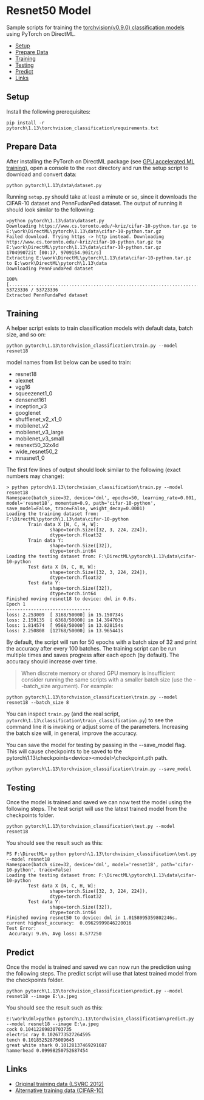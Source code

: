 # Resnet50 Model <!-- omit in toc -->

Sample scripts for training the [torchvision(v0.9.0) classification models](https://pytorch.org/vision/0.9/models.html#classification) using PyTorch on DirectML.

- [Setup](#setup)
- [Prepare Data](#prepare-data)
- [Training](#training)
- [Testing](#testing)
- [Predict](#predict)
- [Links](#links)

## Setup
Install the following prerequisites:
```
pip install -r pytorch\1.13\torchvision_classification\requirements.txt 
```

## Prepare Data

After installing the PyTorch on DirectML package (see [GPU accelerated ML training](https://learn.microsoft.com/en-us/windows/ai/directml/gpu-pytorch-windows)), open a console to the `root` directory and run the setup script to download and convert data:

```
python pytorch\1.13\data\dataset.py
```

Running `setup.py` should take at least a minute or so, since it downloads the CIFAR-10 dataset and PennFudanPed dataset. The output of running it should look similar to the following:

```
>python pytorch\1.13\data\dataset.py
Downloading https://www.cs.toronto.edu/~kriz/cifar-10-python.tar.gz to E:\work\DirectML\pytorch\1.13\data\cifar-10-python.tar.gz
Failed download. Trying https -> http instead. Downloading http://www.cs.toronto.edu/~kriz/cifar-10-python.tar.gz to E:\work\DirectML\pytorch\1.13\data\cifar-10-python.tar.gz
170499072it [00:17, 9709154.90it/s]
Extracting E:\work\DirectML\pytorch\1.13\data\cifar-10-python.tar.gz to E:\work\DirectML\pytorch\1.13\data
Downloading PennFundaPed dataset

100% [........................................................................] 53723336 / 53723336
Extracted PennFundaPed dataset
```

## Training

A helper script exists to train classification models with default data, batch size, and so on:

```
python pytorch\1.13\torchvision_classification\train.py --model resnet18
```

model names from list below can be used to train:
- resnet18
- alexnet
- vgg16
- squeezenet1_0
- densenet161
- inception_v3
- googlenet
- shufflenet_v2_x1_0
- mobilenet_v2
- mobilenet_v3_large
- mobilenet_v3_small
- resnext50_32x4d
- wide_resnet50_2
- mnasnet1_0

The first few lines of output should look similar to the following (exact numbers may change):
```
> python pytorch\1.13\torchvision_classification\train.py --model resnet18
Namespace(batch_size=32, device='dml', epochs=50, learning_rate=0.001, model='resnet18', momentum=0.9, path='cifar-10-python', save_model=False, trace=False, weight_decay=0.0001)
Loading the training dataset from: F:\DirectML\pytorch\1.13\data\cifar-10-python
        Train data X [N, C, H, W]:
                shape=torch.Size([32, 3, 224, 224]),
                dtype=torch.float32
        Train data Y:
                shape=torch.Size([32]),
                dtype=torch.int64
Loading the testing dataset from: F:\DirectML\pytorch\1.13\data\cifar-10-python
        Test data X [N, C, H, W]:
                shape=torch.Size([32, 3, 224, 224]),
                dtype=torch.float32
        Test data Y:
                shape=torch.Size([32]),
                dtype=torch.int64
Finished moving resnet18 to device: dml in 0.0s.
Epoch 1
-------------------------------
loss: 2.253009  [ 3168/50000] in 15.150734s
loss: 2.159135  [ 6368/50000] in 14.394703s
loss: 1.814574  [ 9568/50000] in 13.828154s
loss: 2.250808  [12768/50000] in 13.965441s
```

By default, the script will run for 50 epochs with a batch size of 32 and print the accuracy after every 100 batches. The training script can be run multiple times and saves progress after each epoch (by default). The accuracy should increase over time.

> When discrete memory or shared GPU memory is insufficient consider running the same scripts with a smaller batch size (use the --batch_size argument). For example:

```
python pytorch\1.13\torchvision_classification\train.py --model resnet18 --batch_size 8
```

You can inspect `train.py` (and the real script, `pytorch\1.13\classification\train_classification.py`) to see the command line it is invoking or adjust some of the parameters. Increasing the batch size will, in general, improve the accuracy. 

You can save the model for testing by passing in the --save_model flag. This will cause checkpoints to be saved to the pytorch\1.13\checkpoints\<device>\<model>\checkpoint.pth path.

```
python pytorch\1.13\torchvision_classification\train.py --save_model
```


## Testing

Once the model is trained and saved we can now test the model using the following steps. The test script will use the latest trained model from the checkpoints folder.

```
python pytorch\1.13\torchvision_classification\test.py --model resnet18
```

You should see the result such as this:

```
PS F:\DirectML> python pytorch\1.13\torchvision_classification\test.py --model resnet18
Namespace(batch_size=32, device='dml', model='resnet18', path='cifar-10-python', trace=False)
Loading the testing dataset from: F:\DirectML\pytorch\1.13\data\cifar-10-python
        Test data X [N, C, H, W]:
                shape=torch.Size([32, 3, 224, 224]),
                dtype=torch.float32
        Test data Y:
                shape=torch.Size([32]),
                dtype=torch.int64
Finished moving resnet50 to device: dml in 1.0158095359802246s.
current highest_accuracy:  0.09629999846220016
Test Error:
 Accuracy: 9.6%, Avg loss: 8.577250
```

## Predict

Once the model is trained and saved we can now run the prediction using the following steps. The predict script will use that latest trained model from the checkpoints folder.

```
python pytorch\1.13\torchvision_classification\predict.py --model resnet18 --image E:\a.jpeg
```

You should see the result such as this:

```
E:\work\dml>python pytorch\1.13\torchvision_classification\predict.py --model resnet18 --image E:\a.jpeg
cock 0.10412269830703735
electric ray 0.1026773527264595
tench 0.10185252875089645
great white shark 0.10128137469291687
hammerhead 0.09998250752687454
```



## Links

- [Original training data (LSVRC 2012)](http://www.image-net.org/challenges/LSVRC/2012/)
- [Alternative training data (CIFAR-10)](https://www.cs.toronto.edu/~kriz/cifar.html)
